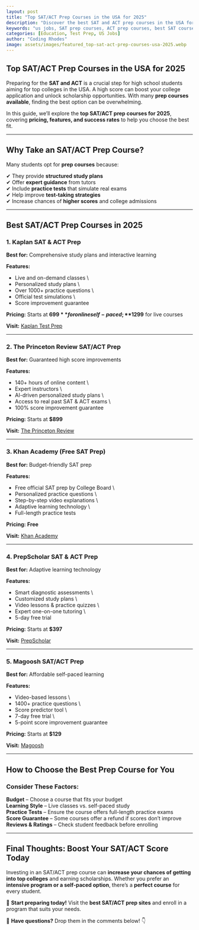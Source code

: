 ```yaml
---
layout: post
title: "Top SAT/ACT Prep Courses in the USA for 2025"
description: "Discover the best SAT and ACT prep courses in the USA for 2025. Compare online and in-person options to boost your test scores and college admissions chances."
keywords: "us jobs, SAT prep courses, ACT prep courses, best SAT courses, online SAT prep, college admissions USA, SAT ACT tutoring"
categories: [Education, Test Prep, US Jobs]
author: "Coding Rhodes"
image: assets/images/featured_top-sat-act-prep-courses-usa-2025.webp
---
```


## **Top SAT/ACT Prep Courses in the USA for 2025**

Preparing for the **SAT and ACT** is a crucial step for high school students aiming for top colleges in the USA. A high score can boost your college application and unlock scholarship opportunities. With many **prep courses available**, finding the best option can be overwhelming.

In this guide, we’ll explore the **top SAT/ACT prep courses for 2025**, covering **pricing, features, and success rates** to help you choose the best fit.

---

## **Why Take an SAT/ACT Prep Course?**

Many students opt for **prep courses** because:

✔ They provide **structured study plans** \
✔ Offer **expert guidance** from tutors \
✔ Include **practice tests** that simulate real exams \
✔ Help improve **test-taking strategies** \
✔ Increase chances of **higher scores** and college admissions 

---

## **Best SAT/ACT Prep Courses in 2025**

### **1. Kaplan SAT & ACT Prep**
**Best for:** Comprehensive study plans and interactive learning

**Features:**
- Live and on-demand classes \
- Personalized study plans \
- Over 1000+ practice questions \
- Official test simulations \
- Score improvement guarantee 

**Pricing:** Starts at **$699** for online self-paced; **$1299** for live courses

**Visit:** [Kaplan Test Prep](https://www.kaptest.com)

---

### **2. The Princeton Review SAT/ACT Prep**
**Best for:** Guaranteed high score improvements

**Features:**
- 140+ hours of online content \
- Expert instructors \
- AI-driven personalized study plans \
- Access to real past SAT & ACT exams \
- 100% score improvement guarantee 

**Pricing:** Starts at **$899**

**Visit:** [The Princeton Review](https://www.princetonreview.com)

---

### **3. Khan Academy (Free SAT Prep)**
**Best for:** Budget-friendly SAT prep

**Features:**
- Free official SAT prep by College Board \
- Personalized practice questions \
- Step-by-step video explanations \
- Adaptive learning technology \
- Full-length practice tests 

**Pricing:** **Free**

**Visit:** [Khan Academy](https://www.khanacademy.org/sat)

---

### **4. PrepScholar SAT & ACT Prep**
**Best for:** Adaptive learning technology

**Features:**
- Smart diagnostic assessments \
- Customized study plans \
- Video lessons & practice quizzes \
- Expert one-on-one tutoring \
- 5-day free trial 

**Pricing:** Starts at **$397**

**Visit:** [PrepScholar](https://www.prepscholar.com)

---

### **5. Magoosh SAT/ACT Prep**
**Best for:** Affordable self-paced learning

**Features:**
- Video-based lessons \
- 1400+ practice questions \
- Score predictor tool \
- 7-day free trial \
- 5-point score improvement guarantee 

**Pricing:** Starts at **$129**

**Visit:** [Magoosh](https://www.magoosh.com)

---

## **How to Choose the Best Prep Course for You**

### Consider These Factors:
**Budget** – Choose a course that fits your budget \
**Learning Style** – Live classes vs. self-paced study \
**Practice Tests** – Ensure the course offers full-length practice exams \
**Score Guarantee** – Some courses offer a refund if scores don’t improve \
**Reviews & Ratings** – Check student feedback before enrolling 

---

## **Final Thoughts: Boost Your SAT/ACT Score Today**

Investing in an SAT/ACT prep course can **increase your chances of getting into top colleges** and earning scholarships. Whether you prefer an **intensive program or a self-paced option**, there’s a **perfect course** for every student.

🚀 **Start preparing today!** Visit the **best SAT/ACT prep sites** and enroll in a program that suits your needs.

💬 **Have questions?** Drop them in the comments below! 👇

